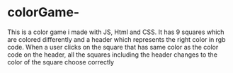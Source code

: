 # colorGame-
This is a color game i made with JS, Html and CSS. It has 9 squares which are colored differently and a header which represents the right color in rgb code. When a user clicks on the square that has same color as the color code on the header, all the squares including the header changes to the color of the square choose correctly
